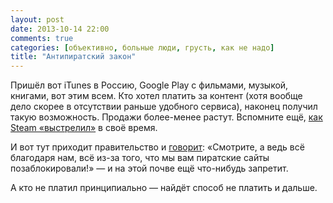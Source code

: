 ```yaml
---
layout: post
date: 2013-10-14 22:00
comments: true
categories: [объективно, больные люди, грусть, как не надо]
title: "Антипиратский закон"
---
```


Пришёл вот iTunes в Россию, Google Play с фильмами, музыкой, книгами, вот этим всем. Кто хотел платить за контент (хотя вообще дело скорее в отсутствии раньше удобного сервиса), наконец получил такую возможность. Продажи более-менее растут. Вспомните ещё, [как Steam «выстрелил»](http://www.pcgamer.com/2011/10/25/gabe-newell-on-piracy-and-steams-success-in-russia/) в своё время.

И вот тут приходит правительство и [говорит](http://lenta.ru/news/2013/10/14/piracy/): «Смотрите, а ведь всё благодаря нам, всё из-за того, что мы вам пиратские сайты позаблокировали!» — и на этой почве ещё что-нибудь запретит.

А кто не платил принципиально — найдёт способ не платить и дальше.